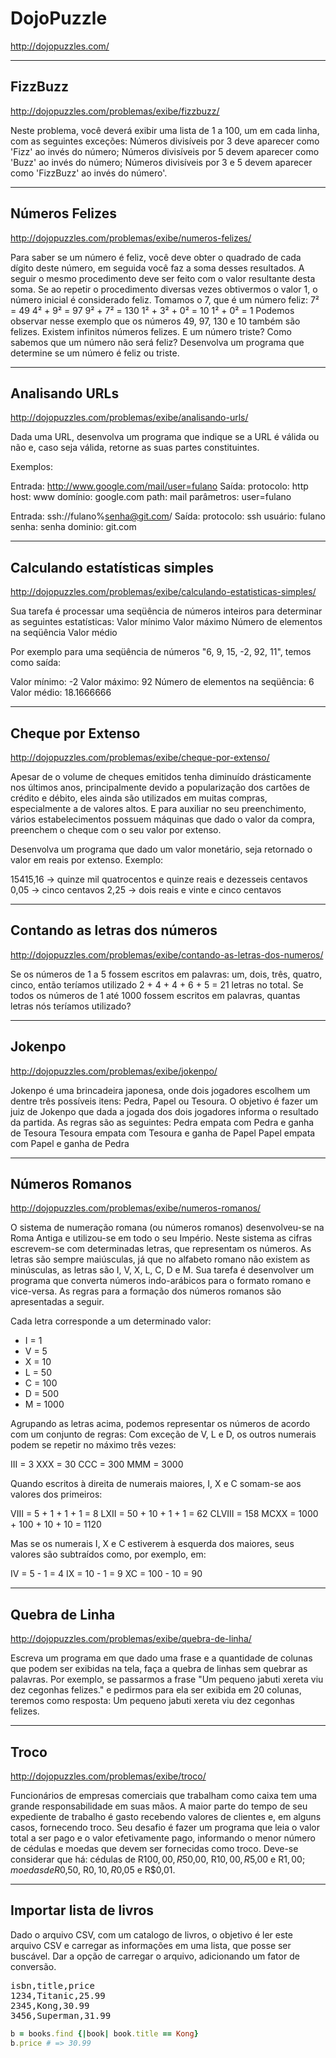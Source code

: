 # DojoPuzzle

<http://dojopuzzles.com/>

---
## FizzBuzz

<http://dojopuzzles.com/problemas/exibe/fizzbuzz/>

Neste problema, você deverá exibir uma lista de 1 a 100, um em cada linha, com as seguintes exceções:
Números divisíveis por 3 deve aparecer como 'Fizz' ao invés do número;
Números divisíveis por 5 devem aparecer como 'Buzz' ao invés do número;
Números divisíveis por 3 e 5 devem aparecer como 'FizzBuzz' ao invés do número'.

---
## Números Felizes
<http://dojopuzzles.com/problemas/exibe/numeros-felizes/>

Para saber se um número é feliz, você deve obter o quadrado de cada dígito deste número, em seguida você faz a soma desses resultados. A seguir o mesmo procedimento deve ser feito com o valor resultante desta soma. Se ao repetir o procedimento diversas vezes obtivermos o valor 1, o número inicial é considerado feliz.
Tomamos o 7, que é um número feliz:
7² = 49
4² + 9² = 97
9² + 7² = 130
1² + 3² + 0² = 10
1² + 0² = 1
Podemos observar nesse exemplo que os números 49, 97, 130 e 10 também são felizes. Existem infinitos números felizes.
E um número triste? Como sabemos que um número não será feliz?
Desenvolva um programa que determine se um número é feliz ou triste.

---
## Analisando URLs
<http://dojopuzzles.com/problemas/exibe/analisando-urls/>

Dada uma URL, desenvolva um programa que indique se a URL é válida ou não e, caso seja válida, retorne as suas partes constituintes.

Exemplos:

Entrada: http://www.google.com/mail/user=fulano
Saída:
protocolo: http
host: www
domínio: google.com
path: mail
parâmetros: user=fulano

Entrada: ssh://fulano%senha@git.com/
Saída:
protocolo: ssh
usuário: fulano
senha: senha
dominio: git.com

---
## Calculando estatísticas simples
<http://dojopuzzles.com/problemas/exibe/calculando-estatisticas-simples/>

Sua tarefa é processar uma seqüência de números inteiros para determinar as seguintes estatísticas:
Valor mínimo
Valor máximo
Número de elementos na seqüência
Valor médio

Por exemplo para uma seqüência de números "6, 9, 15, -2, 92, 11", temos como saída:

Valor mínimo: -2
Valor máximo: 92
Número de elementos na seqüência: 6
Valor médio: 18.1666666

---
## Cheque por Extenso
<http://dojopuzzles.com/problemas/exibe/cheque-por-extenso/>

Apesar de o volume de cheques emitidos tenha diminuído drásticamente nos últimos anos, principalmente devido a popularização dos cartões de crédito e débito, eles ainda são utilizados em muitas compras, especialmente a de valores altos. E para auxiliar no seu preenchimento, vários estabelecimentos possuem máquinas que dado o valor da compra, preenchem o cheque com o seu valor por extenso.

Desenvolva um programa que dado um valor monetário, seja retornado o valor em reais por extenso.
Exemplo:

15415,16 -> quinze mil quatrocentos e quinze reais e dezesseis centavos
0,05 -> cinco centavos
2,25 -> dois reais e vinte e cinco centavos

---
## Contando as letras dos números
<http://dojopuzzles.com/problemas/exibe/contando-as-letras-dos-numeros/>

Se os números de 1 a 5 fossem escritos em palavras: um, dois, três, quatro, cinco, então teríamos utilizado 2 + 4 + 4 + 6 + 5 = 21 letras no total.
Se todos os números de 1 até 1000 fossem escritos em palavras, quantas letras nós teríamos utilizado?

---
## Jokenpo
<http://dojopuzzles.com/problemas/exibe/jokenpo/>

Jokenpo é uma brincadeira japonesa, onde dois jogadores escolhem um dentre três possíveis itens: Pedra, Papel ou Tesoura.
O objetivo é fazer um juiz de Jokenpo que dada a jogada dos dois jogadores informa o resultado da partida.
As regras são as seguintes:
Pedra empata com Pedra e ganha de Tesoura
Tesoura empata com Tesoura e ganha de Papel
Papel empata com Papel e ganha de Pedra

---
## Números Romanos
<http://dojopuzzles.com/problemas/exibe/numeros-romanos/>

O sistema de numeração romana (ou números romanos) desenvolveu-se na Roma Antiga e utilizou-se em todo o seu Império. Neste sistema as cifras escrevem-se com determinadas letras, que representam os números. As letras são sempre maiúsculas, já que no alfabeto romano não existem as minúsculas, as letras são I, V, X, L, C, D e M.
Sua tarefa é desenvolver um programa que converta números indo-arábicos para o formato romano e vice-versa. As regras para a formação dos números romanos são apresentadas a seguir.

Cada letra corresponde a um determinado valor:

* I = 1
* V = 5
* X = 10
* L = 50
* C = 100
* D = 500
* M = 1000

Agrupando as letras acima, podemos representar os números de acordo com um conjunto de regras:
Com exceção de V, L e D, os outros numerais podem se repetir no máximo três vezes:

III = 3
XXX = 30
CCC = 300
MMM = 3000

Quando escritos à direita de numerais maiores, I, X e C somam-se aos valores dos primeiros:

VIII = 5 + 1 + 1 + 1 = 8
LXII = 50 + 10 + 1 + 1 = 62
CLVIII = 158
MCXX = 1000 + 100 + 10 + 10 = 1120

Mas se os numerais I, X e C estiverem à esquerda dos maiores, seus valores são subtraídos como, por exemplo, em:

IV = 5 - 1 = 4
IX = 10 - 1 = 9
XC = 100 - 10 = 90

---
## Quebra de Linha
<http://dojopuzzles.com/problemas/exibe/quebra-de-linha/>

Escreva um programa em que dado uma frase e a quantidade de colunas que podem ser exibidas na tela, faça a quebra de linhas sem quebrar as palavras.
Por exemplo, se passarmos a frase "Um pequeno jabuti xereta viu dez cegonhas felizes." e pedirmos para ela ser exibida em 20 colunas, teremos como resposta:
Um pequeno jabuti
xereta viu dez
cegonhas felizes.

---
## Troco
<http://dojopuzzles.com/problemas/exibe/troco/>

Funcionários de empresas comerciais que trabalham como caixa tem uma grande responsabilidade em suas mãos. A maior parte do tempo de seu expediente de trabalho é gasto recebendo valores de clientes e, em alguns casos, fornecendo troco.
Seu desafio é fazer um programa que leia o valor total a ser pago e o valor efetivamente pago, informando o menor número de cédulas e moedas que devem ser fornecidas como troco.
Deve-se considerar que há:
cédulas de R$100,00, R$50,00, R$10,00, R$5,00 e R$1,00;
moedas de R$0,50, R$0,10, R$0,05 e R$0,01.

---
## Importar lista de livros

Dado o arquivo CSV, com um catalogo de livros, o objetivo é ler este arquivo CSV e carregar as informações em uma lista, que posse ser buscável. Dar a opção de carregar o arquivo, adicionando um fator de conversão.

<pre>
isbn,title,price
1234,Titanic,25.99
2345,Kong,30.99
3456,Superman,31.99
</pre>


```ruby
b = books.find {|book| book.title == Kong}
b.price # => 30.99
```

